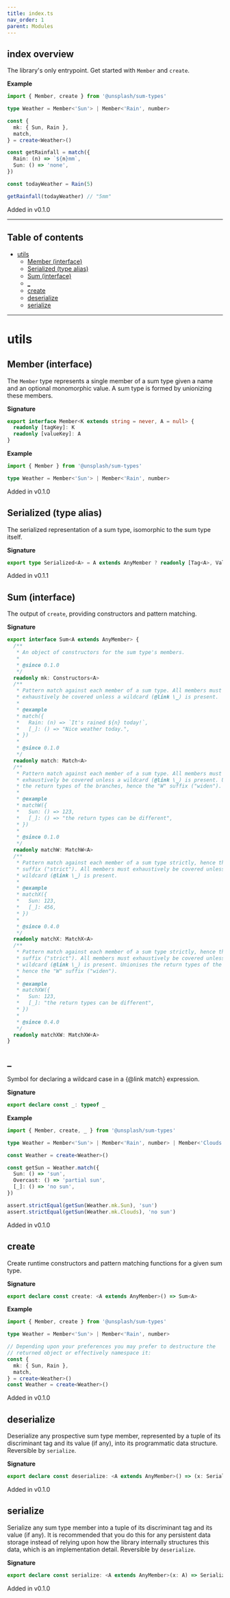 ```yaml
---
title: index.ts
nav_order: 1
parent: Modules
---
```


## index overview

The library's only entrypoint. Get started with `Member` and `create`.

**Example**

```ts
import { Member, create } from '@unsplash/sum-types'

type Weather = Member<'Sun'> | Member<'Rain', number>

const {
  mk: { Sun, Rain },
  match,
} = create<Weather>()

const getRainfall = match({
  Rain: (n) => `${n}mm`,
  Sun: () => 'none',
})

const todayWeather = Rain(5)

getRainfall(todayWeather) // "5mm"
```

Added in v0.1.0

---

<h2 class="text-delta">Table of contents</h2>

- [utils](#utils)
  - [Member (interface)](#member-interface)
  - [Serialized (type alias)](#serialized-type-alias)
  - [Sum (interface)](#sum-interface)
  - [\_](#_)
  - [create](#create)
  - [deserialize](#deserialize)
  - [serialize](#serialize)

---

# utils

## Member (interface)

The `Member` type represents a single member of a sum type given a name and
an optional monomorphic value. A sum type is formed by unionizing these
members.

**Signature**

```ts
export interface Member<K extends string = never, A = null> {
  readonly [tagKey]: K
  readonly [valueKey]: A
}
```

**Example**

```ts
import { Member } from '@unsplash/sum-types'

type Weather = Member<'Sun'> | Member<'Rain', number>
```

Added in v0.1.0

## Serialized (type alias)

The serialized representation of a sum type, isomorphic to the sum type
itself.

**Signature**

```ts
export type Serialized<A> = A extends AnyMember ? readonly [Tag<A>, Value<A>] : never
```

Added in v0.1.1

## Sum (interface)

The output of `create`, providing constructors and pattern matching.

**Signature**

```ts
export interface Sum<A extends AnyMember> {
  /**
   * An object of constructors for the sum type's members.
   *
   * @since 0.1.0
   */
  readonly mk: Constructors<A>
  /**
   * Pattern match against each member of a sum type. All members must
   * exhaustively be covered unless a wildcard (@link \_) is present.
   *
   * @example
   * match({
   *   Rain: (n) => `It's rained ${n} today!`,
   *   [_]: () => "Nice weather today.",
   * })
   *
   * @since 0.1.0
   */
  readonly match: Match<A>
  /**
   * Pattern match against each member of a sum type. All members must
   * exhaustively be covered unless a wildcard (@link \_) is present. Unionises
   * the return types of the branches, hence the "W" suffix ("widen").
   *
   * @example
   * matchW({
   *   Sun: () => 123,
   *   [_]: () => "the return types can be different",
   * })
   *
   * @since 0.1.0
   */
  readonly matchW: MatchW<A>
  /**
   * Pattern match against each member of a sum type strictly, hence the "X"
   * suffix ("strict"). All members must exhaustively be covered unless a
   * wildcard (@link \_) is present.
   *
   * @example
   * matchX({
   *   Sun: 123,
   *   [_]: 456,
   * })
   *
   * @since 0.4.0
   */
  readonly matchX: MatchX<A>
  /**
   * Pattern match against each member of a sum type strictly, hence the "X"
   * suffix ("strict"). All members must exhaustively be covered unless a
   * wildcard (@link \_) is present. Unionises the return types of the branches,
   * hence the "W" suffix ("widen").
   *
   * @example
   * matchXW({
   *   Sun: 123,
   *   [_]: "the return types can be different",
   * })
   *
   * @since 0.4.0
   */
  readonly matchXW: MatchXW<A>
}
```

## \_

Symbol for declaring a wildcard case in a {@link match} expression.

**Signature**

```ts
export declare const _: typeof _
```

**Example**

```ts
import { Member, create, _ } from '@unsplash/sum-types'

type Weather = Member<'Sun'> | Member<'Rain', number> | Member<'Clouds'> | Member<'Overcast', string>

const Weather = create<Weather>()

const getSun = Weather.match({
  Sun: () => 'sun',
  Overcast: () => 'partial sun',
  [_]: () => 'no sun',
})

assert.strictEqual(getSun(Weather.mk.Sun), 'sun')
assert.strictEqual(getSun(Weather.mk.Clouds), 'no sun')
```

Added in v0.1.0

## create

Create runtime constructors and pattern matching functions for a given sum
type.

**Signature**

```ts
export declare const create: <A extends AnyMember>() => Sum<A>
```

**Example**

```ts
import { Member, create } from '@unsplash/sum-types'

type Weather = Member<'Sun'> | Member<'Rain', number>

// Depending upon your preferences you may prefer to destructure the
// returned object or effectively namespace it:
const {
  mk: { Sun, Rain },
  match,
} = create<Weather>()
const Weather = create<Weather>()
```

Added in v0.1.0

## deserialize

Deserialize any prospective sum type member, represented by a tuple of its
discriminant tag and its value (if any), into its programmatic data
structure. Reversible by `serialize`.

**Signature**

```ts
export declare const deserialize: <A extends AnyMember>() => (x: Serialized<A>) => A
```

Added in v0.1.0

## serialize

Serialize any sum type member into a tuple of its discriminant tag and its
value (if any). It is recommended that you do this for any persistent data
storage instead of relying upon how the library internally structures this
data, which is an implementation detail. Reversible by `deserialize`.

**Signature**

```ts
export declare const serialize: <A extends AnyMember>(x: A) => Serialized<A>
```

Added in v0.1.0
